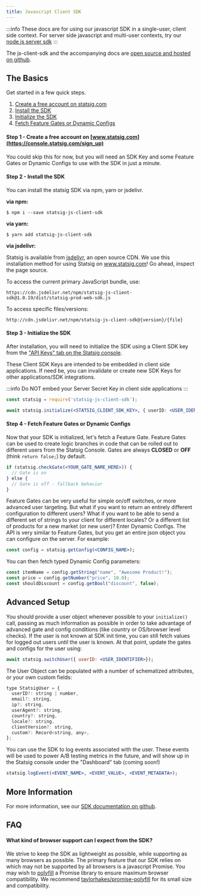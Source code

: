 ```yaml
---
title: Javascript Client SDK
---
```


:::info
These docs are for using our javascript SDK in a single-user, client side context. For server side javascript and multi-user contexts, try our [node js server sdk](server/nodejsServerSDK)
:::

The js-client-sdk and the accompanying docs are [open source and hosted on github](https://github.com/statsig-io/js-client-sdk/tree/main/docs).

## The Basics

Get started in a few quick steps.

1. [Create a free account on statsig.com](#step1)
2. [Install the SDK](#step2)
3. [Initialize the SDK](#step3)
4. [Fetch Feature Gates or Dynamic Configs](#step4)

<a name="step1"></a>

#### Step 1 - Create a free account on [www.statsig.com](https://console.statsig.com/sign_up)

You could skip this for now, but you will need an SDK Key and some Feature Gates or Dynamic Configs to use with the SDK in just a minute.

<a name="step2"></a>

#### Step 2 - Install the SDK

You can install the statsig SDK via npm, yarn or jsdelivr.

**via npm:**

```shell
$ npm i --save statsig-js-client-sdk
```

**via yarn:**

```shell
$ yarn add statsig-js-client-sdk
```

**via jsdelivr:**

Statsig is available from [jsdelivr](http://www.jsdelivr.com/), an open source CDN. We use this installation method for using Statsig on www.statsig.com! Go ahead, inspect the page source.

To access the current primary JavaScript bundle, use:

`https://cdn.jsdelivr.net/npm/statsig-js-client-sdk@1.0.19/dist/statsig-prod-web-sdk.js`

To access specific files/versions:

`http://cdn.jsdelivr.net/npm/statsig-js-client-sdk@{version}/{file}`

<a name="step3"></a>

#### Step 3 - Initialize the SDK

After installation, you will need to initialize the SDK using a Client SDK key from the ["API Keys" tab on the Statsig console](https://console.statsig.com/api_keys).

These Client SDK Keys are intended to be embedded in client side applications. If need be, you can invalidate or create new SDK Keys for other applications/SDK integrations.

:::info
Do NOT embed your Server Secret Key in client side applications
:::

```jsx
const statsig = require('statsig-js-client-sdk');

await statsig.initialize(<STATSIG_CLIENT_SDK_KEY>, { userID: <USER_IDENTIFIER> });
```

<a name="step4"></a>

#### Step 4 - Fetch Feature Gates or Dynamic Configs

Now that your SDK is initialized, let's fetch a Feature Gate. Feature Gates can be used to create logic branches in code that can be rolled out to different users from the Statsig Console. Gates are always **CLOSED** or **OFF** (think `return false;`) by default.

```jsx
if (statsig.checkGate(<YOUR_GATE_NAME_HERE>)) {
  // Gate is on
} else {
  // Gate is off - fallback behavior
}
```

Feature Gates can be very useful for simple on/off switches, or more advanced user targeting. But what if you want to return an entirely different configuration to different users? What if you want to be able to send a different set of strings to your client for different locales? Or a different list of products for a new market (or new user)? Enter Dynamic Configs. The API is very similar to Feature Gates, but you get an entire json object you can configure on the server. For example:

```jsx
const config = statsig.getConfig(<CONFIG_NAME>);
```

You can then fetch typed Dynamic Config parameters:

```jsx
const itemName = config.getString("name", "Awesome Product!");
const price = config.getNumber("price", 10.0);
const shouldDiscount = config.getBool("discount", false);
```

## Advanced Setup

You should provide a user object whenever possible to your `initialize()` call, passing as much information as possible in order to take advantage of advanced gate and config conditions (like country or OS/browser level checks). If the user is not known at SDK init time, you can still fetch values for logged out users until the user is known. At that point, update the gates and configs for the user using:

```jsx
await statsig.switchUser({ userID: <USER_IDENTIFIER>});
```

The User Object can be populated with a number of schematized attributes, or your own custom fields:

```jsx
type StatsigUser = {
  userID?: string | number,
  email?: string,
  ip?: string,
  userAgent?: string,
  country?: string,
  locale?: string,
  clientVersion?: string,
  custom?: Record<string, any>,
};
```

You can use the SDK to log events associated with the user. These events will be used to power A/B testing metrics in the future, and will show up in the Statsig console under the "Dashboard" tab (coming soon!)

```jsx
statsig.logEvent(<EVENT_NAME>, <EVENT_VALUE>, <EVENT_METADATA>);
```

## More Information

For more information, see our [SDK documentation on github](https://github.com/statsig-io/js-client-sdk/tree/main/docs).

## FAQ

#### What kind of browser support can I expect from the SDK?

We strive to keep the SDK as lightweight as possible, while supporting as many browsers as possible. The primary feature that our SDK relies on which may not be supported by all browsers is a javascript Promise. You may wish to [polyfill](https://developer.mozilla.org/en-US/docs/Glossary/Polyfill) a Promise library to ensure maximum browser compatibility. We recommend [taylorhakes/promise-polyfill](https://github.com/taylorhakes/promise-polyfill) for its small size and compatibility.
